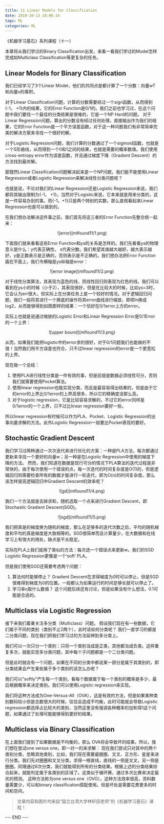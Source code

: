 ```yaml
---
title: 11 Linear Models for Classification
date: 2018-10-13 18:06:14
tags: ML
categories: ML
---
```


《机器学习基石》系列课程（十一）

 本章将从我们学过的Binary Classification出发，来看一看我们学过的Model怎样完成如Multiclass Classification等更复杂的任务。

<!-- more -->

## Linear Models for Binary Classification
我们已经学习了3个Linear Model，他们的共同点是都计算了一个分数：向量wT和向量x的乘积。

对于Linear Classification问题，计算的分数需要经过一个sign函数，从而得到{-1， +1}内的结果，它的Error Function是0/1的。我们之前也学习过，在这个问题中我们要找一个最佳的分类结果是很难的，它是一个NP Hard的问题。
对于Linear Regression问题，算出的分数没有经过任何处理，直接输出作为我们的结果，它的Error Function是一个平方误差函数，对于这一种问题我们有非常简单完美的解决方案来寻找一个很好的解。

对于Logistic Regression问题，我们计算的分数通过了一个sigmoid函数，也就是一个S形曲线，从而得到一个0和1之间的结果，也就是需要的概率数值。我们使用cross-entropy error作为误差函数，并且通过梯度下降（Gradient Descent）的方法找到最优解。

那既然Linear Classification问题解决起来是一个NP问题，我们能不能使用Linear Regression或者Logistic Regression来解决线性分类问题呢？

也就是说，不论对我们的Linear Regression还是Logistic Regression来说，我们都将其输出限制为{-1， +1}。当然对于Logistic来说，它本来就是用来分类的，这是一件容易办到的事。而{-1，+1}只是两个特别的实数，那么直观看起来Linear Regression也是可以做到的。

在我们想办法解决这件事之前，我们首先将这三者的Error Function先整合统一起来：
<div align=center> ![error](mlfound11/1.png) </div>

下面我们就来看看这些Error Function和ys的关系是怎样的。我们先看看ys的物理意义是什么：y代表正确性， s代表分数。我们希望其值越大越好，越大表示越好，y是正数表示是正确的，否则表示是不正确的。我们想办法把Error Function画在平面上，我们令横轴是ys纵轴是error：

<div align=center> ![error image](mlfound11/2.png) </div>

对于线性分类算法，其表现为蓝色的线，而线性回归则表现为红色的线。我们可以看到在ys小的时候（小于2），其表现很好，但是在比较大的时候，比如ys=3时，它会认为err很大，但实际上在分类任务上是一个较好的情况。对于逻辑回归问题，我们一般将其进行一个换底的操作将其error曲线进行缩放，即把ln换成log2，从而能够得到如图那样的结果：一个恰好在0/1error上方的error。

实际上也就是说通过缩放的Logistic Error和Linear Regression Error是0/1Error的一个上界：

<div align=center> ![upper bound](mlfound11/3.png) </div>

从而，如果我们能把logistic中的error求的很好，对于0/1问题我们也能做的不错！当然我们用平方误差也符合，只不过linear regression的error是一个更宽松的上界。

现在做一个总结：
1. 使用PLA进行线性分类是一件有效的事，但是前提是数据必须线性可分，否则我们就需要使用Pocket算法。
2. 使用linear regression也能实现分类，而且是最容易得出结果的，但是由于它的error的上界比0/1error的上界高很多，所以它的精确度没那么高。
3. 对于logistic regression，它是比较容易求解的，不过它的error同样是0/1error的一个上界，只不过比linear regression要好一些。

所以linear regression有时候可以作为PLA、Pocket、Logistic Regression的出事向量求解的方法。此外Logistic Regression一般要比Pocket表现的要好。

## Stochastic Gradient Descent
我们学习过两种通过一次次迭代来进行优化的方案：一种是PLA方法，每次都通过更新来寻找一个更好的向量w；另一种是在Logistic Regression中使用的梯度下降的方法。
然而，我们知道在数据是现行可分的情况下PLA算法的迭代过程是非常快的，由于每次使用一个错误的点，每一次迭代的时间复杂度是O(1)的，但是逻辑回归则需要检查所有的数据才能进行一轮迭代，即为O(n)的时间复杂度。那么该怎样提高逻辑回归中Gradient Descent的效率呢？

<div align=center> ![gd](mlfound11/4.png) </div>

我们一个方法就是去掉求和，随机选取一个点来进行Gradient Descent，即Stochastic Gradient Descent(SGD)。

<div align=center> ![sgd](mlfound11/5.png) </div>

我们把真是的梯度换为随机的梯度，那么在足够多的迭代次数之后，平均的随机梯度和平均的真是梯度是大致相等的。SGD很简单而且计算量少，在大数据和在线学习上有很大的用处，缺点是不太稳定。

实际在PLA上我们就用了类似的方法：每次选一个错误点来更新w。我们的SGD Logistic Regression更像是一个‘soft’ PLA。

但是我们使用SGD还需要考虑两个问题：
1. 算法何时能够停止？
Gradient Descent在求得梯度为0时可以停止，但是SGD很难得到梯度为0的位置。一般都认为如果运行的时间足够长就可以停止了。
2. 学习率η取什么数值？
这个问题后续还有讨论，但是如果没有什么想法，0.1可能是合适的。

## Multiclass via Logistic Regression
接下来我们着重关注多分类（Multiclass）问题。
假设我们现在有一些数据，它们属于不同的类别（类别不止2两个），此时该如何分类呢？
我们一直学习的都是二分类问题，现在我们把我们学习过的方法延伸到多分类上。

我们可以一次只分一个类别：只将一个类别当成是正类，其他都当成负类。这样重复多次，就能实现多分类问题，其中每个子问题都是一个二分类问题。

但是此时就会有一个问题，如果在不同的分类中都说某一部分是属于其类别的，即分类结果会产生某些属于多个类别的该怎么办呢？

我们可以“softly”产生每一个类别，看每个数据属于每一个类别的概率是多少，最后根据概率来决定类别。我们可以使用Logistic regression来实现。

我们将这种方法成为One-Versus-All（OVA），这是有效的方法，但是如果某种类别数码较小但是总数很大的时候，往往会造成不均衡，此时可能就会导致Logistic regression都选择占比较大的类别，当然这里没有强调各种概率的加和得1这个问题，如果通过了处理可能能够得到更好的结果。


## Multiclass via Binary Classification
在上面我们提到了如果数据是不均衡的，那么 OVA将会导致坏的结果。所以，我们想在尝试one versus one，即一对一的来求解：
现在我们尝试只对其中的两个类别分类，忽略其他类别，比如，我们现在需要最圈圈、叉叉、正方形、星星来进行分类。我们先对圈圈和叉叉分类，求得一根直线，直线的一侧是叉叉，另一侧是圈圈。同理通过6次分类，我们就能得到所有的分类结果。根据上述的分类结果综合起来，就能判定属于各类别的区域了。这类似于循环赛，通过多次比赛来决定最优的预测。
这种方法称为one versus one（OVO）。这种方法效率很高，资料数量需要少，可以和binary classification搭配使用。但是坏处是需要花费更多的时间和空间。

> 文章内容和图片均来自“国立台湾大学林轩田老师”的《机器学习基石》课程！


--- END ---